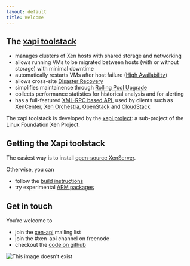 ```yaml
---
layout: default
title: Welcome
---
```


## The [xapi toolstack](http://www.xenproject.org/developers/teams/xapi.html)

- manages clusters of Xen hosts with shared storage and networking
- allows running VMs to be migrated between hosts (with or without storage)
  with minimal downtime
- automatically restarts VMs after host failure
  ([High Availability](features/HA/HA.html))
- allows cross-site [Disaster Recovery](features/DR/DR.html)
- simplifies maintainence through [Rolling Pool Upgrade](features/RPU/RPU.html)
- collects performance statistics for historical analysis and for alerting
- has a full-featured
  [XML-RPC based API](http://xapi-project.github.io/xen-api/),
  used by clients such as
  [XenCenter](https://github.com/xenserver/xenadmin),
  [Xen Orchestra](https://xen-orchestra.com),
  [OpenStack](http://www.openstack.org)
  and [CloudStack](http://cloudstack.apache.org)

The xapi toolstack is developed by the
[xapi project](http://www.xenproject.org/developers/teams/xapi.html):
a sub-project of the Linux Foundation Xen Project.

## Getting the Xapi toolstack

The easiest way is to install
[open-source XenServer](http://www.xenserver.org/).

Otherwise, you can

- follow the [build instructions](https://github.com/xenserver/buildroot)
- try experimental [ARM packages](http://wiki.xenproject.org/wiki/Running_XCP/xapi_on_ARM)

## Get in touch

You're welcome to

- join the [xen-api](http://lists.xenproject.org/mailman/listinfo/xen-api)
  mailing list
- join the #xen-api channel on freenode
- checkout the [code on github](https://github.com/xapi-project/)

![This image doesn't exist](img/foo/bar.png)
